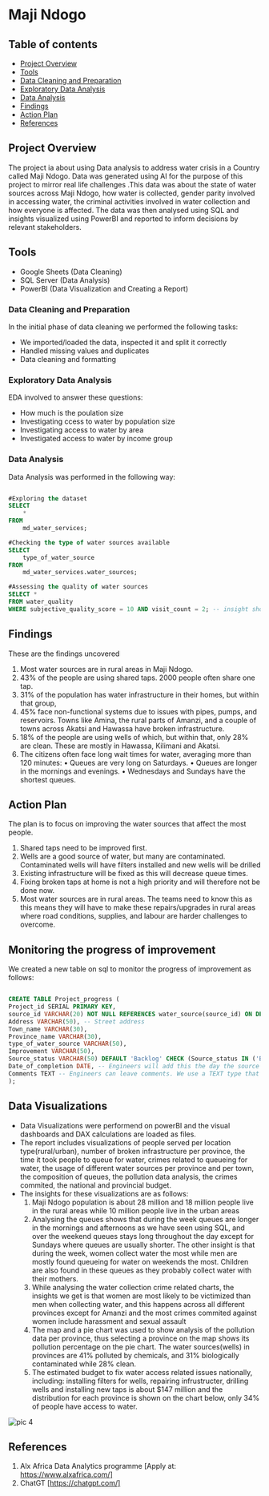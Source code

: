 # Maji Ndogo

## Table of contents

- [Project Overview](#project-overview)
- [Tools](#tools)
- [Data Cleaning and Preparation](#data-cleaning-and-preparation)
- [Exploratory Data Analysis](#exploratory-data-analysis)
- [Data Analysis](#data-analysis)
- [Findings](#findings)
- [Action Plan](#action-plan)
- [References](#references)
## Project Overview
The project ia about using Data analysis to address water crisis in a Country called Maji Ndogo. Data was generated using AI for the purpose of this project to mirror real life
challenges .This data was about the state of water sources across Maji Ndogo, how water is collected, gender parity involved in accessing water, the criminal activities involved in 
water collection and how everyone is affected. The data was then analysed using SQL and insights visualized using PowerBI and reported to inform decisions by relevant stakeholders.

## Tools

- Google Sheets (Data Cleaning)
- SQL Server (Data Analysis)
- PowerBI (Data Visualization and Creating a Report)

### Data Cleaning and Preparation

In the initial phase of data cleaning we performed the following tasks:
- We imported/loaded the data, inspected it and split it correctly
- Handled missing values and duplicates
- Data cleaning and formatting

### Exploratory Data Analysis

EDA involved to answer these questions:

- How much is the poulation size
- Investigating ccess to water by population size
- Investigating access to water by area
- Investigated access to water by income group

### Data Analysis
Data Analysis was performed in the following way:

```sql

#Exploring the dataset
SELECT 
	*
FROM 
	md_water_services;

#Checking the type of water sources available
SELECT 
	type_of_water_source
FROM 
	md_water_services.water_sources;

#Assessing the quality of water sources
SELECT *
FROM water_quality
WHERE subjective_quality_score = 10 AND visit_count = 2; -- insight showsdata has errorneous entries as top quality sources should not be visited more than ones but data tells a different story and thus needs cleaning

```
## Findings 

These are the findings uncovered

1. Most water sources are in rural areas in Maji Ndogo.
2. 43% of the people are using shared taps. 2000 people often share one tap.
3. 31% of the population has water infrastructure in their homes, but within that group,
4. 45% face non-functional systems due to issues with pipes, pumps, and reservoirs. Towns like Amina, the rural parts of Amanzi, and a couple
of towns across Akatsi and Hawassa have broken infrastructure.
5. 18% of the people are using wells of which, but within that, only 28% are clean. These are mostly in Hawassa, Kilimani and Akatsi.
6. The citizens often face long wait times for water, averaging more than 120 minutes:
• Queues are very long on Saturdays.
• Queues are longer in the mornings and evenings.
• Wednesdays and Sundays have the shortest queues.

## Action Plan

The plan is to focus on improving the water sources that affect the most people.
1. Shared taps need to be improved first.
2. Wells are a good source of water, but many are contaminated. Contaminated wells will have filters installed and new wells will be drilled 
3. Existing infrastructure will be fixed as this will decrease queue times.
4. Fixing broken taps at home is not a high priority and will therefore not be done now.
5. Most water sources are in rural areas. The teams need to know this as this means they will have to make these repairs/upgrades in
rural areas where road conditions, supplies, and labour are harder challenges to overcome.

## Monitoring the progress of improvement

We created a new table on sql to monitor the progress of improvement as follows:

```sql

CREATE TABLE Project_progress (
Project_id SERIAL PRIMARY KEY,
source_id VARCHAR(20) NOT NULL REFERENCES water_source(source_id) ON DELETE CASCADE ON UPDATE CASCADE,
Address VARCHAR(50), -- Street address
Town_name VARCHAR(30),
Province_name VARCHAR(30),
type_of_water_source VARCHAR(50),
Improvement VARCHAR(50), 
Source_status VARCHAR(50) DEFAULT 'Backlog' CHECK (Source_status IN ('Backlog', 'In progress', 'Complete')),
Date_of_completion DATE, -- Engineers will add this the day the source has been upgraded.
Comments TEXT -- Engineers can leave comments. We use a TEXT type that has no limit on char length
);

```
## Data Visualizations

- Data Visualizations were performend on powerBI and the visual dashboards and DAX calculations are loaded as files.
- The report includes visualizations of people served per location type(rural/urban), number of broken infrastructure per province, the time it took people to queue for water, crimes related to 
  queueing for water, the usage of different water sources per province and per town, the composition of queues, the pollution data analysis, the crimes commited, the national and 
  provincial budget.
- The insights for these visualizations are as follows:
  1. Maji Ndogo population is about 28 million and 18 million people live in the rural areas while 10 million people live in the urban areas
  2. Analysing the queues shows that during the week queues are longer in the mornings and afternoons as we have seen using SQL, and over the weekend queues stays long throughout the day except for Sundays where queues are usually shorter. The other insight is that during the week, women collect water the most while men are mostly found queueing for water on weekends the most. Children are also found in these queues as they probably collect water with their mothers.
  3. While analysing the water collection crime related charts, the insights we get is that women are most likely to be victimized than men when collecting water, and this happens across all different provinces except for Amanzi and the most crimes commited against women include harassment and sexual assault
  4. The map and a pie chart was used to show analysis of the pollution data per province, thus selecting a province on the map shows its pollution percentage on the pie chart. The water sources(wells) in provinces are 41% polluted by chemicals, and 31% biologically contaminated while 28% clean.
  5. The estimated budget to fix water access related issues nationally, including: installing filters for wells, repairing infrustructer, drilling wells and installing new taps is about $147 million and the distribution for each province is shown on the chart below, only 34% of people have access to water.


![pic 4](https://github.com/user-attachments/assets/5526f740-47d5-41cb-a670-1ea1cde5b8af)


## References

 1. Alx Africa Data Analytics programme [Apply at: https://www.alxafrica.com/]
 2. ChatGT [https://chatgpt.com/]
